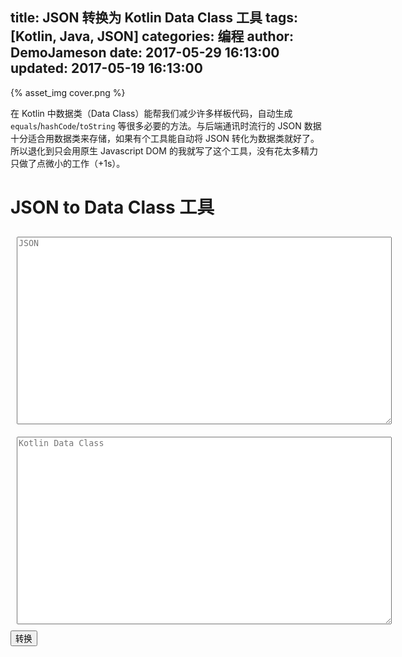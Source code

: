 title: JSON 转换为 Kotlin Data Class 工具
tags: [Kotlin, Java, JSON]
categories: 编程
author: DemoJameson
date: 2017-05-29 16:13:00 
updated:  2017-05-19 16:13:00 
---

{% asset_img cover.png %}

在 Kotlin 中数据类（Data Class）能帮我们减少许多样板代码，自动生成 `equals`/`hashCode`/`toString` 等很多必要的方法。与后端通讯时流行的 JSON 数据十分适合用数据类来存储，如果有个工具能自动将 JSON 转化为数据类就好了。所以退化到只会用原生 Javascript DOM 的我就写了这个工具，没有花太多精力只做了点微小的工作（+1s）。

<!--more-->

# JSON to Data Class 工具

<textarea style="margin: 10px; width: 600px; height: 300px;" id="json" title="JSON" placeholder="JSON"></textarea>
<textarea style="margin: 10px; width: 600px; height: 300px;" id='dataclass' title="Data Class" placeholder="Kotlin Data Class"></textarea>
<input id="convert" type="button" value="转换" onclick="convertJson2DataClass()"/>
<script type="text/ecmascript">
  function convert(parseObj, className, level) {
    var result = '';
    className = className ? capitalizeFirstLetter(className) + 'Bean' : 'DataClass';
    level = level || 1;
    var indent = "";
    var i = 0;
    while (i < level) {
      indent += "  ";
      i++;
    }
    
    if (Array.isArray(parseObj)) {
    
    } else if (typeof parseObj === 'object') {
      var innerClassArr = [];
      result += '\ndata class ' + className + '(';
      for (var prop in parseObj) {
        var obj = parseObj[prop];
        var typeStr = getType(obj, prop);
        if (Array.isArray(obj) && obj.length > 0) {
          obj = obj[0];
          while (Array.isArray(obj) && obj.length > 0) {
            obj = obj[0];
          }
          if (!Array.isArray(obj) && typeof obj === 'object') {
            innerClassArr.push({'obj': obj, 'prop': prop});
          }
        } else if (typeof obj === 'object' && obj != undefined) {
          innerClassArr.push({'obj': obj, 'prop': prop});
        }
        var modifier = typeStr === 'Any?' ? 'var' : 'val';
        result += modifier + ' ' + prop + ': ' + typeStr + ',\n';
      }
      result = result.slice(0, -2) + ')';
    
      if (innerClassArr.length > 0) {
        result += ' {';
        innerClassArr.forEach(function (data) {
          result += "\n" + indent + convert(data.obj, data.prop, ++level);
        });
        result += '\n' + indent.slice(2) + '}';
      }
    }
    
    return result;
  }

  function getType(obj, prop) {
    var typeStr = '';
    var typeofResult = typeof obj;
    
    if (Array.isArray(obj)) {
      if (obj.length > 0) {
        typeStr = 'List<' + getType(obj[0], prop) + '>';
      } else {
        typeStr = 'List<Any?>';
      }
    } else if (typeofResult === 'object') {
      if (obj != undefined) {
        typeStr = capitalizeFirstLetter(prop) + 'Bean';
      } else {
        typeStr = "Any?"
      }
    } else if (typeofResult === 'string') {
      typeStr = "String";
    } else if (typeofResult === 'boolean') {
      typeStr = "Boolean";
    } else if (typeofResult === 'number') {
      if (obj.toString().indexOf('.') !== -1) {
        typeStr = "Double";
      } else {
        typeStr = "Int";
      }
    }
    return typeStr;
  }

  function convertJson2DataClass() {
    var jsonText = document.querySelector('#json').value;
    if (!jsonText) {
      alert("请先输入 JSON 数据");
      return;
    }
    
    try {
      var parseObj = JSON.parse(jsonText);
    } catch(e) {
      alert("JSON 数据转换异常，请先校验数据是否合法");
      return;
    }
    
    var dataClassText = convert(parseObj).slice(1);
    document.querySelector('#dataclass').value = dataClassText;
  }

  function capitalizeFirstLetter(str) {
    return str.charAt(0).toUpperCase() + str.slice(1);
  }
</script>